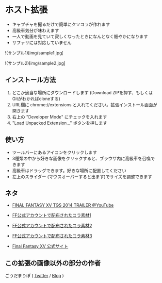# ホスト拡張

* キャプチャを撮るだけで簡単にクソコラが作れます
* 高級車気分が味わえます
* 一人で動画を見ていて寂しくなったときになんとなく賑やかになります
* サファリには対応していません

!(サンプル1)[img/sample1.jpg]

!(サンプル2)[img/sample2.jpg]

## インストール方法

1. どこか適当な場所にダウンロードします (Download ZIPを押す、もしくはGitがわかればcloneする)
2. URL欄に chrome://extensions と入れてください。拡張インストール画面が開きます
3. 右上の "Developer Mode" にチェックを入れます
4. "Load Unpacked Extension..." ボタンを押します


## 使い方

* ツールバーにあるアイコンをクリックします
* 3種類の中から好きな画像をクリックすると、ブラウザ内に高級車を召喚できます
* 高級車はドラッグできます。好きな場所に配置してください
* 左上のスライダー (マウスオーバーすると出ます)でサイズを調整できます

## ネタ

* [FINAL FANTASY XV TGS 2014 TRAILER @YouTube](https://www.youtube.com/watch?v=wT3dyanB3pk)

* [FF公式アカウントで配布されたコラ素材1](https://twitter.com/FF25TH_JP/status/517652468084142080)
* [FF公式アカウントで配布されたコラ素材2](https://twitter.com/FF25TH_JP/status/517652546303692800)
* [FF公式アカウントで配布されたコラ素材3](https://twitter.com/FF25TH_JP/status/517652717745864704)

* [Final Fantasy XV 公式サイト](http://www.jp.square-enix.com/ff15/)

## この拡張の画像以外の部分の作者

ごうだまりぽ ( [Twitter](https://twitter.com/MaripoGoda) / [Blog](http://blog.maripo.org/) )
